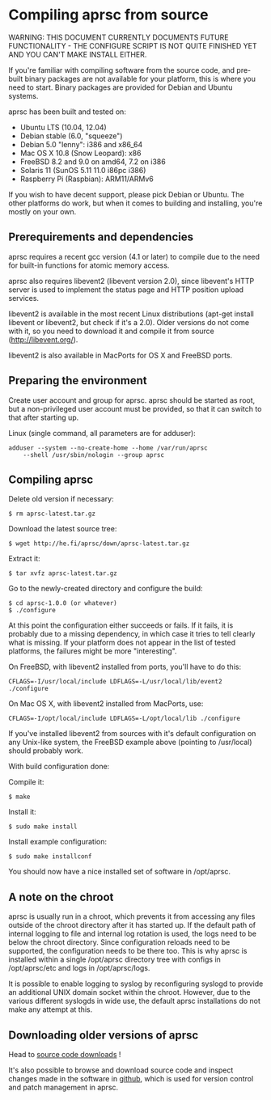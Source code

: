 
Compiling aprsc from source
===========================

WARNING: THIS DOCUMENT CURRENTLY DOCUMENTS FUTURE FUNCTIONALITY - THE
CONFIGURE SCRIPT IS NOT QUITE FINISHED YET AND YOU CAN'T MAKE INSTALL
EITHER.

If you're familiar with compiling software from the source code, and
pre-built binary packages are not available for your platform, this is where
you need to start.  Binary packages are provided for Debian and Ubuntu
systems.

aprsc has been built and tested on:

* Ubuntu LTS (10.04, 12.04)
* Debian stable (6.0, "squeeze")
* Debian 5.0 "lenny": i386 and x86_64
* Mac OS X 10.8 (Snow Leopard): x86
* FreeBSD 8.2 and 9.0 on amd64, 7.2 on i386
* Solaris 11 (SunOS 5.11 11.0 i86pc i386)
* Raspberry Pi (Raspbian): ARM11/ARMv6

If you wish to have decent support, please pick Debian or Ubuntu. The other
platforms do work, but when it comes to building and installing, you're
mostly on your own.


Prerequirements and dependencies
-----------------------------------

aprsc requires a recent gcc version (4.1 or later) to compile due to the
need for built-in functions for atomic memory access.

aprsc also requires libevent2 (libevent version 2.0), since libevent's HTTP
server is used to implement the status page and HTTP position upload
services.

libevent2 is available in the most recent Linux distributions (apt-get install
libevent or libevent2, but check if it's a 2.0).  Older versions do not come
with it, so you need to download it and compile it from source
(http://libevent.org/).

libevent2 is also available in MacPorts for OS X and FreeBSD ports.


Preparing the environment
----------------------------

Create user account and group for aprsc. aprsc should be started as root,
but a non-privileged user account must be provided, so that it can switch to
that after starting up.

Linux (single command, all parameters are for adduser):

    adduser --system --no-create-home --home /var/run/aprsc
        --shell /usr/sbin/nologin --group aprsc


Compiling aprsc
------------------

Delete old version if necessary:

    $ rm aprsc-latest.tar.gz
    
Download the latest source tree:

    $ wget http://he.fi/aprsc/down/aprsc-latest.tar.gz
    
Extract it:

    $ tar xvfz aprsc-latest.tar.gz
    
Go to the newly-created directory and configure the build:

    $ cd aprsc-1.0.0 (or whatever)
    $ ./configure

At this point the configuration either succeeds or fails. If it fails, it is
probably due to a missing dependency, in which case it tries to tell clearly
what is missing.  If your platform does not appear in the list of tested
platforms, the failures might be more "interesting".

On FreeBSD, with libevent2 installed from ports, you'll have to do this:

    CFLAGS=-I/usr/local/include LDFLAGS=-L/usr/local/lib/event2 ./configure

On Mac OS X, with libevent2 installed from MacPorts, use:

    CFLAGS=-I/opt/local/include LDFLAGS=-L/opt/local/lib ./configure

If you've installed libevent2 from sources with it's default configuration
on any Unix-like system, the FreeBSD example above (pointing to /usr/local)
should probably work.

With build configuration done:

Compile it:

    $ make
    
Install it:

    $ sudo make install
    
Install example configuration:

    $ sudo make installconf

You should now have a nice installed set of software in /opt/aprsc.


A note on the chroot
-----------------------

aprsc is usually run in a  chroot, which prevents it from accessing any
files outside of the chroot directory after it has started up.  If the
default path of internal logging to file and internal log rotation is used,
the logs need to be below the chroot directory.  Since configuration reloads
need to be supported, the configuration needs to be there too.  This is why
aprsc is installed within a single /opt/aprsc directory tree with configs in
/opt/aprsc/etc and logs in /opt/aprsc/logs.

It is possible to enable logging to syslog by reconfiguring syslogd to
provide an additional UNIX domain socket within the chroot.  However, due to
the various different syslogds in wide use, the default aprsc installations
do not make any attempt at this.


Downloading older versions of aprsc
--------------------------------------

Head to [source code downloads](http://he.fi/aprsc/down/) !

It's also possible to browse and download source code and inspect changes
made in the software in [github](https://github.com/hessu/aprsc), which is
used for version control and patch management in aprsc.

